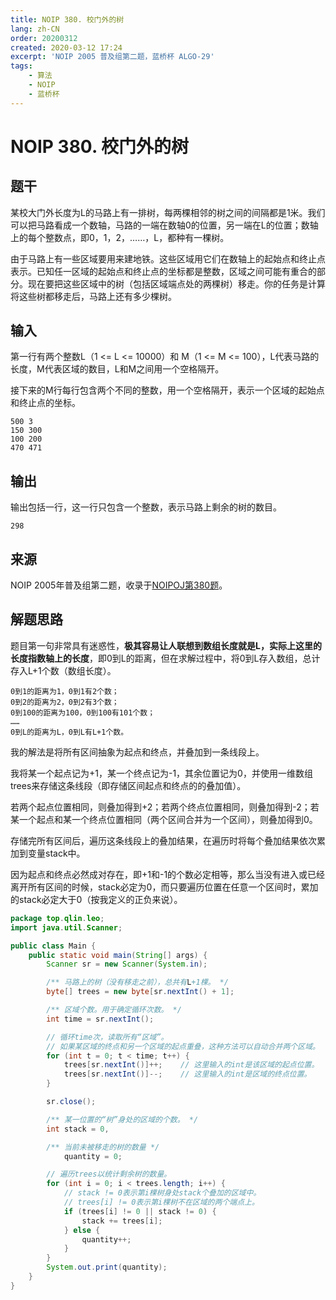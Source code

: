 ```yaml
---
title: NOIP 380. 校门外的树
lang: zh-CN
order: 20200312
created: 2020-03-12 17:24
excerpt: 'NOIP 2005 普及组第二题，蓝桥杯 ALGO-29'
tags:
    - 算法
    - NOIP
    - 蓝桥杯
---
```


# NOIP 380. 校门外的树

<RevisionInfo />
<TagsBar />

## 题干

某校大门外长度为L的马路上有一排树，每两棵相邻的树之间的间隔都是1米。我们可以把马路看成一个数轴，马路的一端在数轴0的位置，另一端在L的位置；数轴上的每个整数点，即0，1，2，……，L，都种有一棵树。

由于马路上有一些区域要用来建地铁。这些区域用它们在数轴上的起始点和终止点表示。已知任一区域的起始点和终止点的坐标都是整数，区域之间可能有重合的部分。现在要把这些区域中的树（包括区域端点处的两棵树）移走。你的任务是计算将这些树都移走后，马路上还有多少棵树。

## 输入

第一行有两个整数L（1 <= L <= 10000）和 M（1 <= M <= 100），L代表马路的长度，M代表区域的数目，L和M之间用一个空格隔开。

接下来的M行每行包含两个不同的整数，用一个空格隔开，表示一个区域的起始点和终止点的坐标。

```text
500 3
150 300
100 200
470 471
```

## 输出

输出包括一行，这一行只包含一个整数，表示马路上剩余的树的数目。

```text
298
```

## 来源

NOIP 2005年普及组第二题，收录于[NOIPOJ第380题](http://noipoj.cn/problem.php?id=380)。

## 解题思路

题目第一句非常具有迷惑性，**极其容易让人联想到数组长度就是L，实际上这里的长度指数轴上的长度**，即0到L的距离，但在求解过程中，将0到L存入数组，总计存入L+1个数（数组长度）。

```text
0到1的距离为1，0到1有2个数；
0到2的距离为2，0到2有3个数；
0到100的距离为100，0到100有101个数；
……
0到L的距离为L，0到L有L+1个数。
```

我的解法是将所有区间抽象为起点和终点，并叠加到一条线段上。

我将某一个起点记为+1，某一个终点记为-1，其余位置记为0，并使用一维数组trees来存储这条线段（即存储区间起点和终点的的叠加值）。

若两个起点位置相同，则叠加得到+2；若两个终点位置相同，则叠加得到-2；若某一个起点和某一个终点位置相同（两个区间合并为一个区间），则叠加得到0。

存储完所有区间后，遍历这条线段上的叠加结果，在遍历时将每个叠加结果依次累加到变量stack中。

因为起点和终点必然成对存在，即+1和-1的个数必定相等，那么当没有进入或已经离开所有区间的时候，stack必定为0，而只要遍历位置在任意一个区间时，累加的stack必定大于0（按我定义的正负来说）。

```java
package top.qlin.leo;
import java.util.Scanner;

public class Main {
	public static void main(String[] args) {
		Scanner sr = new Scanner(System.in);

		/** 马路上的树（没有移走之前），总共有L+1棵。 */
		byte[] trees = new byte[sr.nextInt() + 1];

		/** 区域个数。用于确定循环次数。 */
		int time = sr.nextInt();

		// 循环time次，读取所有“区域”。
		// 如果某区域的终点和另一个区域的起点重叠，这种方法可以自动合并两个区域。
		for (int t = 0; t < time; t++) {
			trees[sr.nextInt()]++;    // 这里输入的int是该区域的起点位置。
			trees[sr.nextInt()]--;    // 这里输入的int是区域的终点位置。
		}

		sr.close();

		/** 某一位置的“树”身处的区域的个数。 */
		int stack = 0,

		/** 当前未被移走的树的数量 */
			quantity = 0;

		// 遍历trees以统计剩余树的数量。
		for (int i = 0; i < trees.length; i++) {
			// stack != 0表示第i棵树身处stack个叠加的区域中。
			// trees[i] != 0表示第i棵树不在区域的两个端点上。
			if (trees[i] != 0 || stack != 0) {
				stack += trees[i];
			} else {
				quantity++;
			}
		}
		System.out.print(quantity);
	}
}
```

